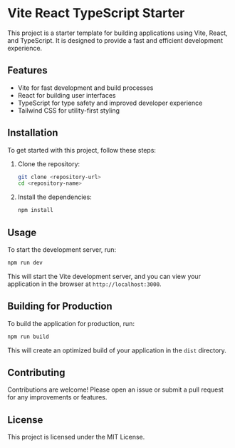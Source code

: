 # Vite React TypeScript Starter

This project is a starter template for building applications using Vite, React, and TypeScript. It is designed to provide a fast and efficient development experience.

## Features

- Vite for fast development and build processes
- React for building user interfaces
- TypeScript for type safety and improved developer experience
- Tailwind CSS for utility-first styling

## Installation

To get started with this project, follow these steps:

1. Clone the repository:
   ```bash
   git clone <repository-url>
   cd <repository-name>
   ```

2. Install the dependencies:
   ```bash
   npm install
   ```

## Usage

To start the development server, run:
```bash
npm run dev
```

This will start the Vite development server, and you can view your application in the browser at `http://localhost:3000`.

## Building for Production

To build the application for production, run:
```bash
npm run build
```

This will create an optimized build of your application in the `dist` directory.

## Contributing

Contributions are welcome! Please open an issue or submit a pull request for any improvements or features.

## License

This project is licensed under the MIT License.
